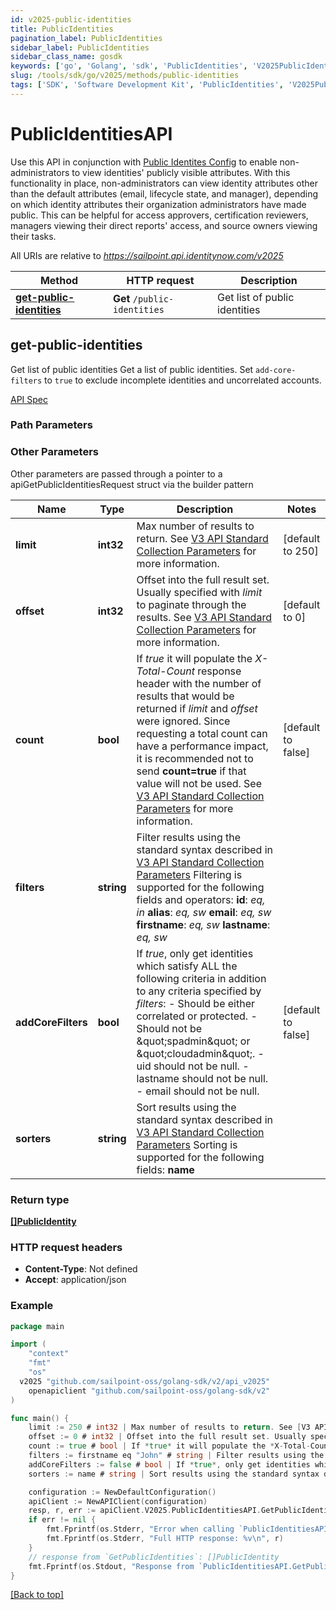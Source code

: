 ```yaml
---
id: v2025-public-identities
title: PublicIdentities
pagination_label: PublicIdentities
sidebar_label: PublicIdentities
sidebar_class_name: gosdk
keywords: ['go', 'Golang', 'sdk', 'PublicIdentities', 'V2025PublicIdentities'] 
slug: /tools/sdk/go/v2025/methods/public-identities
tags: ['SDK', 'Software Development Kit', 'PublicIdentities', 'V2025PublicIdentities']
---
```


# PublicIdentitiesAPI
  Use this API in conjunction with [Public Identites Config](https://developer.sailpoint.com/docs/api/v2025/public-identities-config/) to enable non-administrators to view identities&#39; publicly visible attributes. 
With this functionality in place, non-administrators can view identity attributes other than the default attributes (email, lifecycle state, and manager), depending on which identity attributes their organization administrators have made public. 
This can be helpful for access approvers, certification reviewers, managers viewing their direct reports&#39; access, and source owners viewing their tasks.
 
All URIs are relative to *https://sailpoint.api.identitynow.com/v2025*

Method | HTTP request | Description
------------- | ------------- | -------------
[**get-public-identities**](#get-public-identities) | **Get** `/public-identities` | Get list of public identities


## get-public-identities
Get list of public identities
Get a list of public identities.  Set `add-core-filters` to `true` to exclude incomplete identities and uncorrelated accounts.

[API Spec](https://developer.sailpoint.com/docs/api/v2025/get-public-identities)

### Path Parameters



### Other Parameters

Other parameters are passed through a pointer to a apiGetPublicIdentitiesRequest struct via the builder pattern


Name | Type | Description  | Notes
------------- | ------------- | ------------- | -------------
 **limit** | **int32** | Max number of results to return. See [V3 API Standard Collection Parameters](https://developer.sailpoint.com/idn/api/standard-collection-parameters) for more information. | [default to 250]
 **offset** | **int32** | Offset into the full result set. Usually specified with *limit* to paginate through the results. See [V3 API Standard Collection Parameters](https://developer.sailpoint.com/idn/api/standard-collection-parameters) for more information. | [default to 0]
 **count** | **bool** | If *true* it will populate the *X-Total-Count* response header with the number of results that would be returned if *limit* and *offset* were ignored.  Since requesting a total count can have a performance impact, it is recommended not to send **count&#x3D;true** if that value will not be used.  See [V3 API Standard Collection Parameters](https://developer.sailpoint.com/idn/api/standard-collection-parameters) for more information. | [default to false]
 **filters** | **string** | Filter results using the standard syntax described in [V3 API Standard Collection Parameters](https://developer.sailpoint.com/idn/api/standard-collection-parameters#filtering-results)  Filtering is supported for the following fields and operators:  **id**: *eq, in*  **alias**: *eq, sw*  **email**: *eq, sw*  **firstname**: *eq, sw*  **lastname**: *eq, sw* | 
 **addCoreFilters** | **bool** | If *true*, only get identities which satisfy ALL the following criteria in addition to any criteria specified by *filters*:   - Should be either correlated or protected.   - Should not be \&quot;spadmin\&quot; or \&quot;cloudadmin\&quot;.   - uid should not be null.   - lastname should not be null.   - email should not be null. | [default to false]
 **sorters** | **string** | Sort results using the standard syntax described in [V3 API Standard Collection Parameters](https://developer.sailpoint.com/idn/api/standard-collection-parameters#sorting-results)  Sorting is supported for the following fields: **name** | 

### Return type

[**[]PublicIdentity**](../models/public-identity)

### HTTP request headers

- **Content-Type**: Not defined
- **Accept**: application/json

### Example

```go
package main

import (
	"context"
	"fmt"
	"os"
  v2025 "github.com/sailpoint-oss/golang-sdk/v2/api_v2025"
	openapiclient "github.com/sailpoint-oss/golang-sdk/v2"
)

func main() {
    limit := 250 # int32 | Max number of results to return. See [V3 API Standard Collection Parameters](https://developer.sailpoint.com/idn/api/standard-collection-parameters) for more information. (optional) (default to 250) # int32 | Max number of results to return. See [V3 API Standard Collection Parameters](https://developer.sailpoint.com/idn/api/standard-collection-parameters) for more information. (optional) (default to 250)
    offset := 0 # int32 | Offset into the full result set. Usually specified with *limit* to paginate through the results. See [V3 API Standard Collection Parameters](https://developer.sailpoint.com/idn/api/standard-collection-parameters) for more information. (optional) (default to 0) # int32 | Offset into the full result set. Usually specified with *limit* to paginate through the results. See [V3 API Standard Collection Parameters](https://developer.sailpoint.com/idn/api/standard-collection-parameters) for more information. (optional) (default to 0)
    count := true # bool | If *true* it will populate the *X-Total-Count* response header with the number of results that would be returned if *limit* and *offset* were ignored.  Since requesting a total count can have a performance impact, it is recommended not to send **count=true** if that value will not be used.  See [V3 API Standard Collection Parameters](https://developer.sailpoint.com/idn/api/standard-collection-parameters) for more information. (optional) (default to false) # bool | If *true* it will populate the *X-Total-Count* response header with the number of results that would be returned if *limit* and *offset* were ignored.  Since requesting a total count can have a performance impact, it is recommended not to send **count=true** if that value will not be used.  See [V3 API Standard Collection Parameters](https://developer.sailpoint.com/idn/api/standard-collection-parameters) for more information. (optional) (default to false)
    filters := firstname eq "John" # string | Filter results using the standard syntax described in [V3 API Standard Collection Parameters](https://developer.sailpoint.com/idn/api/standard-collection-parameters#filtering-results)  Filtering is supported for the following fields and operators:  **id**: *eq, in*  **alias**: *eq, sw*  **email**: *eq, sw*  **firstname**: *eq, sw*  **lastname**: *eq, sw* (optional) # string | Filter results using the standard syntax described in [V3 API Standard Collection Parameters](https://developer.sailpoint.com/idn/api/standard-collection-parameters#filtering-results)  Filtering is supported for the following fields and operators:  **id**: *eq, in*  **alias**: *eq, sw*  **email**: *eq, sw*  **firstname**: *eq, sw*  **lastname**: *eq, sw* (optional)
    addCoreFilters := false # bool | If *true*, only get identities which satisfy ALL the following criteria in addition to any criteria specified by *filters*:   - Should be either correlated or protected.   - Should not be \"spadmin\" or \"cloudadmin\".   - uid should not be null.   - lastname should not be null.   - email should not be null. (optional) (default to false) # bool | If *true*, only get identities which satisfy ALL the following criteria in addition to any criteria specified by *filters*:   - Should be either correlated or protected.   - Should not be \"spadmin\" or \"cloudadmin\".   - uid should not be null.   - lastname should not be null.   - email should not be null. (optional) (default to false)
    sorters := name # string | Sort results using the standard syntax described in [V3 API Standard Collection Parameters](https://developer.sailpoint.com/idn/api/standard-collection-parameters#sorting-results)  Sorting is supported for the following fields: **name** (optional) # string | Sort results using the standard syntax described in [V3 API Standard Collection Parameters](https://developer.sailpoint.com/idn/api/standard-collection-parameters#sorting-results)  Sorting is supported for the following fields: **name** (optional)

	configuration := NewDefaultConfiguration()
	apiClient := NewAPIClient(configuration)
	resp, r, err := apiClient.V2025.PublicIdentitiesAPI.GetPublicIdentities(context.Background()).Limit(limit).Offset(offset).Count(count).Filters(filters).AddCoreFilters(addCoreFilters).Sorters(sorters).Execute()
	if err != nil {
		fmt.Fprintf(os.Stderr, "Error when calling `PublicIdentitiesAPI.GetPublicIdentities``: %v\n", err)
		fmt.Fprintf(os.Stderr, "Full HTTP response: %v\n", r)
	}
	// response from `GetPublicIdentities`: []PublicIdentity
	fmt.Fprintf(os.Stdout, "Response from `PublicIdentitiesAPI.GetPublicIdentities`: %v\n", resp)
}
```

[[Back to top]](#)

